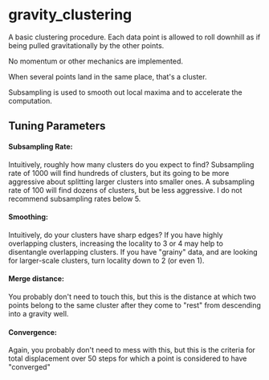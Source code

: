 # gravity_clustering

A basic clustering procedure. Each data point is allowed to roll downhill as if being pulled gravitationally by the other points. 

No momentum or other mechanics are implemented.

When several points land in the same place, that's a cluster. 

Subsampling is used to smooth out local maxima and to accelerate the computation.

## Tuning Parameters

#### Subsampling Rate: 

  Intuitively, roughly how many clusters do you expect to find? Subsampling rate of 1000 will find hundreds of clusters, but its going to be more aggressive about splitting larger clusters into smaller ones. A subsampling rate of 100 will find dozens of clusters, but be less aggressive. I do not recommend subsampling rates below 5. 
  
#### Smoothing:

  Intuitively, do your clusters have sharp edges? If you have highly overlapping clusters, increasing the locality to 3 or 4 may help to disentangle overlapping clusters. If you have "grainy" data, and are looking for larger-scale clusters, turn locality down to 2 (or even 1). 
    
#### Merge distance:

  You probably don't need to touch this, but this is the distance at which two points belong to the same cluster after they come to "rest" from descending into a gravity well.

#### Convergence: 

  Again, you probably don't need to mess with this, but this is the criteria for total displacement over 50 steps for which a point is considered to have "converged" 
  

  
  
